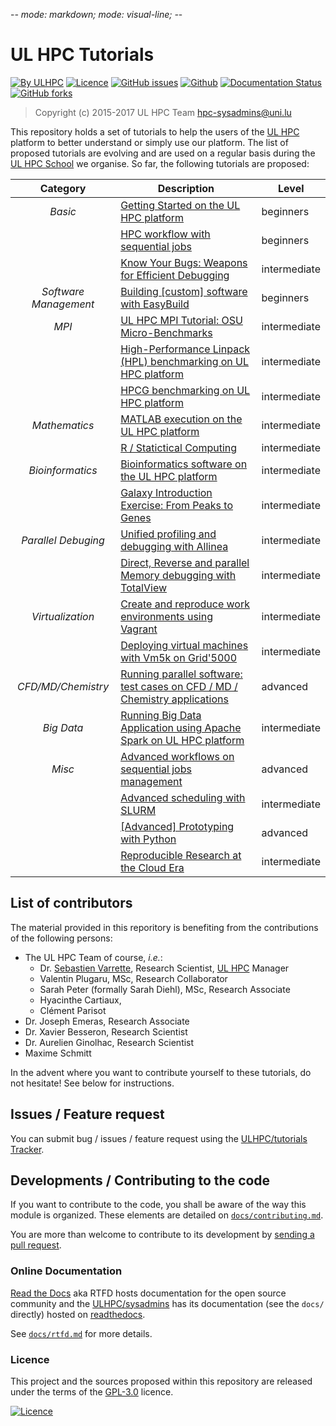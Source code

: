 -*- mode: markdown; mode: visual-line;  -*-

# UL HPC Tutorials

[![By ULHPC](https://img.shields.io/badge/by-ULHPC-blue.svg)](https://hpc.uni.lu) [![Licence](https://img.shields.io/badge/license-GPL--3.0-blue.svg)](http://www.gnu.org/licenses/gpl-3.0.html) [![GitHub issues](https://img.shields.io/github/issues/ULHPC/tutorials.svg)](https://github.com/ULHPC/tutorials/issues/) [![Github](https://img.shields.io/badge/sources-github-green.svg)](https://github.com/ULHPC/tutorials/tree/devel/basic/getting_started/) [![Documentation Status](http://readthedocs.org/projects/ulhpc-tutorials/badge/?version=latest)](http://ulhpc-tutorials.readthedocs.io/en/latest/basic/getting_started/) [![GitHub forks](https://img.shields.io/github/stars/ULHPC/tutorials.svg?style=social&label=Star)](https://github.com/ULHPC/tutorials)

> Copyright (c) 2015-2017 UL HPC Team <hpc-sysadmins@uni.lu>

This repository holds a set of tutorials to help the users of the [UL HPC](https://hpc.uni.lu) platform to better understand or simply use our platform.
The list of proposed tutorials are evolving and are used on a regular basis during the [UL HPC School](http://hpc.uni.lu/hpc-school/) we organise.
So far, the following tutorials are proposed:

| **Category**          | **Description**                                                                                      | **Level**      |
| :----------:          | ----------------------------------------------------------------------------                         | -------------- |
| _Basic_               | [Getting Started on the UL HPC platform](basic/getting_started/)                                     | beginners      |
|                       | [HPC workflow with sequential jobs](basic/sequential_jobs/)                                          | beginners      |
|                       | [Know Your Bugs: Weapons for Efficient Debugging](advanced/Debug/)                                   | intermediate   |
| _Software Management_ | [Building [custom] software with EasyBuild](advanced/EasyBuild/)                                     | beginners      |
| _MPI_                 | [UL HPC MPI Tutorial: OSU Micro-Benchmarks](advanced/OSU_MicroBenchmarks/)                           | intermediate   |
|                       | [High-Performance Linpack (HPL) benchmarking on UL HPC platform](advanced/HPL/)                      | intermediate   |
|                       | [HPCG benchmarking on UL HPC platform](advanced/HPCG/)                                               | intermediate   |
| _Mathematics_         | [MATLAB execution on the UL HPC platform](advanced/MATLAB1/)                                         | intermediate   |
|                       | [R / Statictical Computing](advanced/R/)                                                             | intermediate   |
| _Bioinformatics_      | [Bioinformatics software on the UL HPC platform](advanced/Bioinformatics/)                           | intermediate   |
|                       | [Galaxy Introduction Exercise: From Peaks to Genes](advanced/Galaxy/)                                | intermediate   |
| _Parallel Debuging_   | [Unified profiling and debugging with Allinea](advanced/Allinea/)                                    | intermediate   |
|                       | [Direct,  Reverse and parallel Memory debugging with TotalView](advanced/TotalView/)                 | intermediate   |
| _Virtualization_      | [Create and reproduce work environments using Vagrant](advanced/Vagrant/)                            | intermediate   |
|                       | [Deploying virtual machines with Vm5k on Grid'5000](advanced/vm5k/)                                  | intermediate   |
| _CFD/MD/Chemistry_    | [Running parallel software: test cases on CFD / MD / Chemistry applications](advanced/MultiPhysics/) | advanced       |
| _Big Data_            | [Running Big Data Application using Apache Spark on UL HPC platform](advanced/Spark/)                | intermediate   |
| _Misc_                | [Advanced workflows on sequential jobs management](advanced/advanced_workflows/)                     | advanced       |
|                       | [Advanced scheduling with SLURM](advanced/advanced_scheduling/)                                      | intermediate   |
|                       | [[Advanced] Prototyping with Python](advanced/Python/)                                               | advanced       |
|                       | [Reproducible Research at the Cloud Era](advanced/ReproducibleResearch/)                             | intermediate   |

## List of contributors

The material provided in this reporitory is benefiting from the contributions of the following persons:

* The UL HPC Team of course, _i.e._:
    - Dr. [Sebastien Varrette](https://varrette.gforge.uni.lu),  Research Scientist, [UL HPC](http://hpc.uni.lu) Manager
    - Valentin Plugaru, MSc, Research Collaborator
    - Sarah Peter (formally Sarah Diehl), MSc, Research Associate
    - Hyacinthe Cartiaux,
    - Clément Parisot
* Dr. Joseph Emeras, Research Associate
* Dr. Xavier Besseron, Research Scientist
* Dr. Aurelien Ginolhac, Research Scientist
* Maxime Schmitt

In the advent where you want to contribute yourself to these tutorials, do not hesitate! See below for instructions.

## Issues / Feature request

You can submit bug / issues / feature request using the [ULHPC/tutorials Tracker](https://github.com/ULHPC/tutorials/issues).

## Developments / Contributing to the code

If you want to contribute to the code, you shall be aware of the way this module is organized.
These elements are detailed on [`docs/contributing.md`](contributing.md).

You are more than welcome to contribute to its development by [sending a pull request](https://help.github.com/articles/using-pull-requests).

### Online Documentation

[Read the Docs](https://readthedocs.org/) aka RTFD hosts documentation for the open source community and the [ULHPC/sysadmins](https://github.com/ULHPC/tutorials) has its documentation (see the `docs/` directly) hosted on [readthedocs](http://ulhpc-tutorials.rtfd.org).

See [`docs/rtfd.md`](rtfd.md) for more details.

### Licence

This project and the sources proposed within this repository are released under the terms of the [GPL-3.0](LICENCE) licence.

[![Licence](https://www.gnu.org/graphics/gplv3-88x31.png)](LICENSE)
